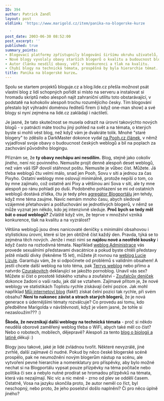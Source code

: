 ```yaml
---
ID: 394
author: Patrick Zandl
layout: post
oldlink: 'https://www.marigold.cz/item/panika-na-blogerske-kurze

  '
post_date: 2003-06-30 08:52:00
post_excerpt: ''
published: true
summary_points:
- Blogovací platformy zpřístupnily blogování širšímu okruhu uživatelů, včetně náctiletých.
- Nové blogy vyvolaly obavy starších blogerů o kvalitu a budoucnost blogů.
- Autor článku nesdílí obavy, věří v konkurenci a tlak na kvalitu.
- Chybí blogy na technická témata, prospěšná by byla hierarchie témat.
title: Panika na blogerské kurze…
---
```


<p>
Spolu se startem projektů bloguje.cz a blog.lide.cz přešla možnost psát vlastní blog z lidí schopných pořídit si místo na serveru a instalovat si hromadu skriptů nebo alespoň najít zahraniční utilitu toto obstarávající, v podstatě na kohokoliv alespoň trochu rozumějícího česky. Tím blogování přestalo být výhradní doménou ředitelů firem (i když one-man show) a své blogy si nyní zejména na lidé.cz zakládají i náctiletí. </p>

<p>
Je jasné, že tato skutečnost se musela odrazit na úrovni takovýchto nových blogů - v patnácti máte trochu jiný pohled na svět a na témata, o kterých byste si mohli vést blog, než když vám je dvakráte tolik. Mnohé "staré blogery" to zděsilo a DarkMaster dokonce vydal <A href="http://www.pooh.cz/a.asp?id=2005090&amp;db=" target=_blank>na Pooh.cz článek</A>, v němž vyjadřoval svoje obavy o budoucnost českých weblogů a bil na poplach za zachování původního blogingu. </p>

<p>
Přiznám se, že <STRONG>ty obavy nechápu ani nesdílím.</STRONG> Blog, stejně jako cokoliv jiného, není nic povinného. Nemusíte projít denně alespoň deset weblogů, než vám váš ISP dovolí stáhnout poštu. Nemusíte je vůbec číst. Můžete. Já třeba weblogů čtu velmi málo, snad jen Pooh, Sovu v síti a jednou za čas Pixyho. Ostatní weblogy mne&#160;oslovují minimálně, protože nepíší o tom, co by mne zajímalo, což ostatně ani Pixy a většinou ani Sova v síti, ale ty mne alespoň po ránu pohladí po duši. Podobného pohlazení se mi od ostatních weblogů dostává zřídka, čtu je tedy přes <A href="http://blogportal.hlava.net/?go=globalrss" target=_blank>agregátor Blogportálu</A> jen tehdy, když mne téma zaujme. Navíc nemám mnoho času, abych sledoval vzájemné přetahování a pošťuchování se jednotlivých blogerů, v němž se může vyznat jen někdo, kdo jej intenzivně sleduje.&#160;<STRONG>Proč bych se tedy měl bát o osud weblogů?</STRONG> Zvláště když vím, že teprve v množství vzniká konkurence, tlak na kvalitu a na vyzrálost?</p>

<p>
Většina weblogů jsou dnes nanicovaté deníčky s minimální obsahovou i stylistickou úrovní, které si lze jen obtížně číst každý den. Pravda, týká se to zejména těch nových. Jenže i mezi nimi se <STRONG>najdou nové a neotřelé kousky</STRONG> i když často na roztodivná témata. Například <A href="http://blog.lide.cz/administrace/" target=_blank>weblog Administrace</A> vás provede sexuálními představami&#160;dvacátnice a pokud byste chtěli představy ještě mladší dívky (řekněme 15 let), můžete jít rovnou na <A href="http://blog.lide.cz/lucie-lizule/" target=_blank>weblog Lucie Lizule</A>. Garantuju vám, že si odpočinete od problémů s validním obsahem! A jestli chcete další weblog na toto téma, pak <A href="http://www.volny.cz/sexpir" target=_blank>Terrys weblog</A> nebo přímo a natvrdo <A href="http://www.zihadla.cz/czurakovitch" target=_blank>Czurakovitch</A> deklarující se jakožto pornoblog. Unavil vás sex? Můžete si číst o prostotě lidského vztahu a zoufalství - <A href="http://zertva.bloguje.cz/">Zoufalcův deníček </A>dokonce žadoní o vaši radu, jak dál se vztahem. Zajímavé přitom je, že nové weblogy ve statistikách Toplistu rychle získávají čelní pozice. Jak mohl například <A href="http://blog.lide.cz/snuk" target=_blank>Můj internetoví blog</A> (fakt!) získat čelní pozici tak rychle, při svém obsahu? <STRONG>Není to nakonec závist a strach starých blogerů</STRONG>, že je nová generace s údernějšími tématy rozválcuje? Co provedu asi tomu, kdo předběhne Marigolda v návštěvnosti, když je všem jasné, že tohle si nezasloužím??? :)</p>

<p>
<STRONG>Škoda, že nevznikají další weblogy na technická témata</STRONG> - proč si někdo neudělá oborově zaměřený weblog třeba o WiFi, abych také měl co číst? Nebo o robotech, mobilech, dějepravě? Alespoň za tento <A href="http://blog.lide.cz/e-rasi-nomen-meum" target=_blank>blog o biologii a latině </A>děkuji :)</p>

<p>
Blogy jsou takové, jaké je lidé zvládnou tvořit. Některé nevyzrálé, jiné zvrhlé, další zajímavé či nudné. Pokud by něco české blogerské scéně prospělo, pak ne neumožnění novým blogerům nástup na scénu, ale vytvoření pevné hierarchie a nomenklatury pro příspěvky, aby bylo možné nechat si na Blogportálu vypsat pouze přízpěvky na téma počítače nebo politika či sex a nebylo nutné prodírat se hromadou přízpěvků na témata, která vás nezajímají. Nic víc a nic méně - zrno od plev se oddělí časem. Ostatně, Vosa na jazyku skončila proto, že autor neměl co říct, byl neschopný, nebo proto, že jeho poselství došlo naplnění? Či pro něco úplně jiného? </p>